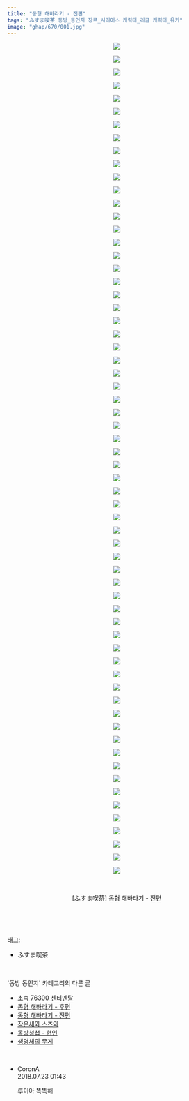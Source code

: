 ```yaml
---
title: "동형 해바라기 - 전편"
tags: "ふすま喫茶 동방_동인지 장르_시리어스 캐릭터_리글 캐릭터_유카"
image: "ghap/670/001.jpg"
---
```

<div class="article">
<p style="text-align: center; clear: none; float: none;"><img src="{{ site.nasurl }}/ghap/670/001.jpg"/></p>
<p style="text-align: center; clear: none; float: none;"><img src="{{ site.nasurl }}/ghap/670/002.jpg"/></p>
<p style="text-align: center; clear: none; float: none;"><img src="{{ site.nasurl }}/ghap/670/003.jpg"/></p>
<p style="text-align: center; clear: none; float: none;"><img src="{{ site.nasurl }}/ghap/670/004.jpg"/></p>
<p style="text-align: center; clear: none; float: none;"><img src="{{ site.nasurl }}/ghap/670/005.jpg"/></p>
<p style="text-align: center; clear: none; float: none;"><img src="{{ site.nasurl }}/ghap/670/006.jpg"/></p>
<p style="text-align: center; clear: none; float: none;"><img src="{{ site.nasurl }}/ghap/670/007.jpg"/></p>
<p style="text-align: center; clear: none; float: none;"><img src="{{ site.nasurl }}/ghap/670/008.jpg"/></p>
<p style="text-align: center; clear: none; float: none;"><img src="{{ site.nasurl }}/ghap/670/009.jpg"/></p>
<p style="text-align: center; clear: none; float: none;"><img src="{{ site.nasurl }}/ghap/670/010.jpg"/></p>
<p style="text-align: center; clear: none; float: none;"><img src="{{ site.nasurl }}/ghap/670/011.jpg"/></p>
<p style="text-align: center; clear: none; float: none;"><img src="{{ site.nasurl }}/ghap/670/012.jpg"/></p>
<p style="text-align: center; clear: none; float: none;"><img src="{{ site.nasurl }}/ghap/670/013.jpg"/></p>
<p style="text-align: center; clear: none; float: none;"><img src="{{ site.nasurl }}/ghap/670/014.jpg"/></p>
<p style="text-align: center; clear: none; float: none;"><img src="{{ site.nasurl }}/ghap/670/015.jpg"/></p>
<p style="text-align: center; clear: none; float: none;"><img src="{{ site.nasurl }}/ghap/670/016.jpg"/></p>
<p style="text-align: center; clear: none; float: none;"><img src="{{ site.nasurl }}/ghap/670/017.jpg"/></p>
<p style="text-align: center; clear: none; float: none;"><img src="{{ site.nasurl }}/ghap/670/018.jpg"/></p>
<p style="text-align: center; clear: none; float: none;"><img src="{{ site.nasurl }}/ghap/670/019.jpg"/></p>
<p style="text-align: center; clear: none; float: none;"><img src="{{ site.nasurl }}/ghap/670/020.jpg"/></p>
<p style="text-align: center; clear: none; float: none;"><img src="{{ site.nasurl }}/ghap/670/021.jpg"/></p>
<p style="text-align: center; clear: none; float: none;"><img src="{{ site.nasurl }}/ghap/670/022.jpg"/></p>
<p style="text-align: center; clear: none; float: none;"><img src="{{ site.nasurl }}/ghap/670/023.jpg"/></p>
<p style="text-align: center; clear: none; float: none;"><img src="{{ site.nasurl }}/ghap/670/024.jpg"/></p>
<p style="text-align: center; clear: none; float: none;"><img src="{{ site.nasurl }}/ghap/670/025.jpg"/></p>
<p style="text-align: center; clear: none; float: none;"><img src="{{ site.nasurl }}/ghap/670/026.jpg"/></p>
<p style="text-align: center; clear: none; float: none;"><img src="{{ site.nasurl }}/ghap/670/027.jpg"/></p>
<p style="text-align: center; clear: none; float: none;"><img src="{{ site.nasurl }}/ghap/670/028.jpg"/></p>
<p style="text-align: center; clear: none; float: none;"><img src="{{ site.nasurl }}/ghap/670/029.jpg"/></p>
<p style="text-align: center; clear: none; float: none;"><img src="{{ site.nasurl }}/ghap/670/030.jpg"/></p>
<p style="text-align: center; clear: none; float: none;"><img src="{{ site.nasurl }}/ghap/670/031.jpg"/></p>
<p style="text-align: center; clear: none; float: none;"><img src="{{ site.nasurl }}/ghap/670/032.jpg"/></p>
<p style="text-align: center; clear: none; float: none;"><img src="{{ site.nasurl }}/ghap/670/033.jpg"/></p>
<p style="text-align: center; clear: none; float: none;"><img src="{{ site.nasurl }}/ghap/670/034.jpg"/></p>
<p style="text-align: center; clear: none; float: none;"><img src="{{ site.nasurl }}/ghap/670/035.jpg"/></p>
<p style="text-align: center; clear: none; float: none;"><img src="{{ site.nasurl }}/ghap/670/036.jpg"/></p>
<p style="text-align: center; clear: none; float: none;"><img src="{{ site.nasurl }}/ghap/670/037.jpg"/></p>
<p style="text-align: center; clear: none; float: none;"><img src="{{ site.nasurl }}/ghap/670/038.jpg"/></p>
<p style="text-align: center; clear: none; float: none;"><img src="{{ site.nasurl }}/ghap/670/039.jpg"/></p>
<p style="text-align: center; clear: none; float: none;"><img src="{{ site.nasurl }}/ghap/670/040.jpg"/></p>
<p style="text-align: center; clear: none; float: none;"><img src="{{ site.nasurl }}/ghap/670/041.jpg"/></p>
<p style="text-align: center; clear: none; float: none;"><img src="{{ site.nasurl }}/ghap/670/042.jpg"/></p>
<p style="text-align: center; clear: none; float: none;"><img src="{{ site.nasurl }}/ghap/670/043.jpg"/></p>
<p style="text-align: center; clear: none; float: none;"><img src="{{ site.nasurl }}/ghap/670/044.jpg"/></p>
<p style="text-align: center; clear: none; float: none;"><img src="{{ site.nasurl }}/ghap/670/045.jpg"/></p>
<p style="text-align: center; clear: none; float: none;"><img src="{{ site.nasurl }}/ghap/670/046.jpg"/></p>
<p style="text-align: center; clear: none; float: none;"><img src="{{ site.nasurl }}/ghap/670/047.jpg"/></p>
<p style="text-align: center; clear: none; float: none;"><img src="{{ site.nasurl }}/ghap/670/048.jpg"/></p>
<p style="text-align: center; clear: none; float: none;"><img src="{{ site.nasurl }}/ghap/670/049.jpg"/></p>
<p style="text-align: center; clear: none; float: none;"><img src="{{ site.nasurl }}/ghap/670/050.jpg"/></p>
<p style="text-align: center; clear: none; float: none;"><img src="{{ site.nasurl }}/ghap/670/051.jpg"/></p>
<p style="text-align: center; clear: none; float: none;"><img src="{{ site.nasurl }}/ghap/670/052.jpg"/></p>
<p style="text-align: center; clear: none; float: none;"><img src="{{ site.nasurl }}/ghap/670/053.jpg"/></p>
<p style="text-align: center; clear: none; float: none;"><img src="{{ site.nasurl }}/ghap/670/054.jpg"/></p>
<p style="text-align: center; clear: none; float: none;"><img src="{{ site.nasurl }}/ghap/670/055.jpg"/></p>
<p style="text-align: center; clear: none; float: none;"><img src="{{ site.nasurl }}/ghap/670/056.jpg"/></p>
<p style="text-align: center; clear: none; float: none;"><img src="{{ site.nasurl }}/ghap/670/057.jpg"/></p>
<p style="text-align: center; clear: none; float: none;"><img src="{{ site.nasurl }}/ghap/670/058.jpg"/></p>
<p style="text-align: center; clear: none; float: none;"><img src="{{ site.nasurl }}/ghap/670/059.jpg"/></p>
<p style="text-align: center; clear: none; float: none;"><img src="{{ site.nasurl }}/ghap/670/060.jpg"/></p>
<p style="text-align: center; clear: none; float: none;"><img src="{{ site.nasurl }}/ghap/670/061.jpg"/></p>
<p style="text-align: center; clear: none; float: none;"><img src="{{ site.nasurl }}/ghap/670/062.jpg"/></p>
<p style="text-align: center; clear: none; float: none;"><img src="{{ site.nasurl }}/ghap/670/063.jpg"/></p>
<p style="text-align: center; clear: none; float: none;"><img src="{{ site.nasurl }}/ghap/670/064.jpg"/></p>
<p style="text-align: center; clear: none; float: none;"><br/></p>
<p style="text-align: center; clear: none; float: none;">[ふすま喫茶] 동형 해바라기 - 전편</p>
<p><br/></p>
</div><br/>
<div class="tagTrail">
<p>태그: </p>
<ul>
<li>ふすま喫茶</li>
</ul>
</div><br/>
<div class="another">
<p>'동방 동인지' 카테고리의 다른 글</p>
<ul>
<li><a href="/2016-07-05-ghap_672">초속 76300 센티멘탈</a></li>
<li><a href="/2016-07-04-ghap_671">동형 해바라기 - 후편</a></li>
<li><a href="/2016-07-04-ghap_670">동형 해바라기 - 전편</a></li>
<li><a href="/2016-07-04-ghap_669">작은새와 스즈와</a></li>
<li><a href="/2016-07-04-ghap_667">동방청첩 - 현인</a></li>
<li><a href="/2016-07-04-ghap_665">생명체의 무게</a></li>
</ul>
</div><br/>
<div class="cb_module cb_fluid">
<div class="cb_wrt cb_profile">
<div class="comment">
<ul>
<li class="cb_thumb_off" id="comment15291903">
<div class="cb_comment_area">
<div class="cb_info_area">
<div class="cb_section">
<span class="cb_nick_name">CoronA</span>
</div>
<div class="cb_section">
<span class="cb_date">2018.07.23 01:43 </span>
</div>
</div>
<div class="cb_dsc_comment">
<p class="cb_dsc">
											루미아 똑똑해
										</p>
</div>
</div></li>
</ul>
</div>
</div><!-- commentList close -->
</div><br/>
